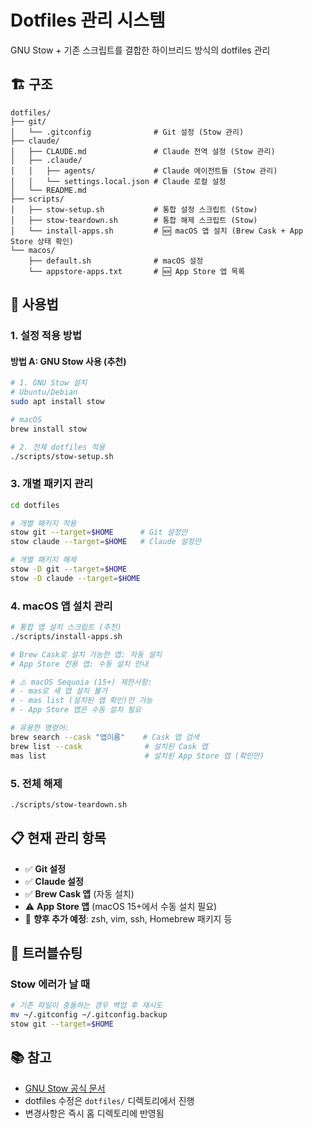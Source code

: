 # Dotfiles 관리 시스템

GNU Stow + 기존 스크립트를 결합한 하이브리드 방식의 dotfiles 관리

## 🏗️ 구조

```
dotfiles/
├── git/
│   └── .gitconfig              # Git 설정 (Stow 관리)
├── claude/
│   ├── CLAUDE.md               # Claude 전역 설정 (Stow 관리)
│   ├── .claude/
│   │   ├── agents/             # Claude 에이전트들 (Stow 관리)
│   │   └── settings.local.json # Claude 로컬 설정
│   └── README.md
├── scripts/
│   ├── stow-setup.sh           # 통합 설정 스크립트 (Stow)
│   ├── stow-teardown.sh        # 통합 해제 스크립트 (Stow)
│   └── install-apps.sh         # 🆕 macOS 앱 설치 (Brew Cask + App Store 상태 확인)
└── macos/
    ├── default.sh              # macOS 설정
    └── appstore-apps.txt       # 🆕 App Store 앱 목록
```

## 🚀 사용법

### 1. 설정 적용 방법

#### 방법 A: GNU Stow 사용 (추천)

```bash
# 1. GNU Stow 설치
# Ubuntu/Debian
sudo apt install stow

# macOS
brew install stow

# 2. 전체 dotfiles 적용
./scripts/stow-setup.sh
```

### 3. 개별 패키지 관리

```bash
cd dotfiles

# 개별 패키지 적용
stow git --target=$HOME      # Git 설정만
stow claude --target=$HOME   # Claude 설정만

# 개별 패키지 해제
stow -D git --target=$HOME
stow -D claude --target=$HOME
```

### 4. macOS 앱 설치 관리

```bash
# 통합 앱 설치 스크립트 (추천)
./scripts/install-apps.sh

# Brew Cask로 설치 가능한 앱: 자동 설치
# App Store 전용 앱: 수동 설치 안내

# ⚠️ macOS Sequoia (15+) 제한사항:
# - mas로 새 앱 설치 불가
# - mas list (설치된 앱 확인)만 가능
# - App Store 앱은 수동 설치 필요

# 유용한 명령어:
brew search --cask "앱이름"    # Cask 앱 검색
brew list --cask              # 설치된 Cask 앱
mas list                      # 설치된 App Store 앱 (확인만)
```

### 5. 전체 해제

```bash
./scripts/stow-teardown.sh
```

## 📋 현재 관리 항목

- ✅ **Git 설정**
- ✅ **Claude 설정**
- ✅ **Brew Cask 앱** (자동 설치)
- ⚠️ **App Store 앱** (macOS 15+에서 수동 설치 필요)
- 📝 **향후 추가 예정**: zsh, vim, ssh, Homebrew 패키지 등

## 🔧 트러블슈팅

### Stow 에러가 날 때
```bash
# 기존 파일이 충돌하는 경우 백업 후 재시도
mv ~/.gitconfig ~/.gitconfig.backup
stow git --target=$HOME
```

## 📚 참고

- [GNU Stow 공식 문서](https://www.gnu.org/software/stow/)
- dotfiles 수정은 `dotfiles/` 디렉토리에서 진행
- 변경사항은 즉시 홈 디렉토리에 반영됨